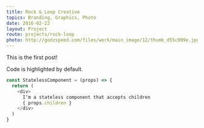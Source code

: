 ```yaml
---
title: Rock & Loop Creative
topics: Branding, Graphics, Photo
date: 2016-02-22
layout: Project
route: projects/rock-loop
photo: http://godzspeed.com/files/work/main_image/12/thumb_d55c909e.jpg
---
```


This is the first post!

Code is highlighted by default.

```js
const StatelessComponent = (props) => {
  return (
    <div>
      I‘m a stateless component that accepts children
      { props.children }
    </div>
  )
}
